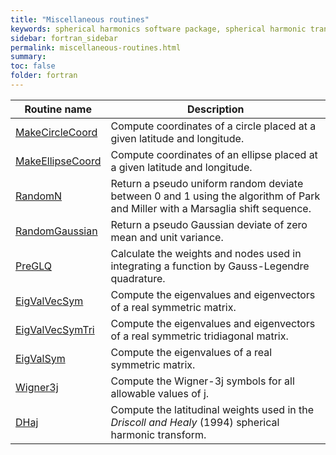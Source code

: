 ```yaml
---
title: "Miscellaneous routines"
keywords: spherical harmonics software package, spherical harmonic transform, legendre functions, multitaper spectral analysis, fortran, Python, gravity, magnetic field
sidebar: fortran_sidebar
permalink: miscellaneous-routines.html
summary: 
toc: false
folder: fortran
---
```


<style>
table:nth-of-type(n) {
    display:table;
    width:100%;
}
table:nth-of-type(n) th:nth-of-type(2) {
    width:75%;
}
</style>

| Routine name | Description |
| ------------ | ----------- |
| [MakeCircleCoord](makecirclecoord.html) | Compute coordinates of a circle placed at a given latitude and longitude. | 
| [MakeEllipseCoord](makeellipsecoord.html) | Compute coordinates of an ellipse placed at a given latitude and longitude. |
| [RandomN](randomn.html) | Return a pseudo uniform random deviate between 0 and 1 using the algorithm of Park and Miller with a Marsaglia shift sequence. |
| [RandomGaussian](randomgaussian.html) | Return a pseudo Gaussian deviate of zero mean and unit variance.|
| [PreGLQ](preglq.html) | Calculate the weights and nodes used in integrating a function by Gauss-Legendre quadrature. |
| [EigValVecSym](eigvalvecsym.html) | Compute the eigenvalues and eigenvectors of a real symmetric matrix. |
| [EigValVecSymTri](eigvalvecsymtri.html) | Compute the eigenvalues and eigenvectors of a real symmetric tridiagonal matrix. |
| [EigValSym](eigvalsym.html) | Compute the eigenvalues of a real symmetric matrix. |
| [Wigner3j](wigner3j.html) | Compute the Wigner-3j symbols for all allowable values of j. |
| [DHaj](dhaj.html) | Compute the latitudinal weights used in the *Driscoll and Healy* (1994) spherical harmonic transform. |
